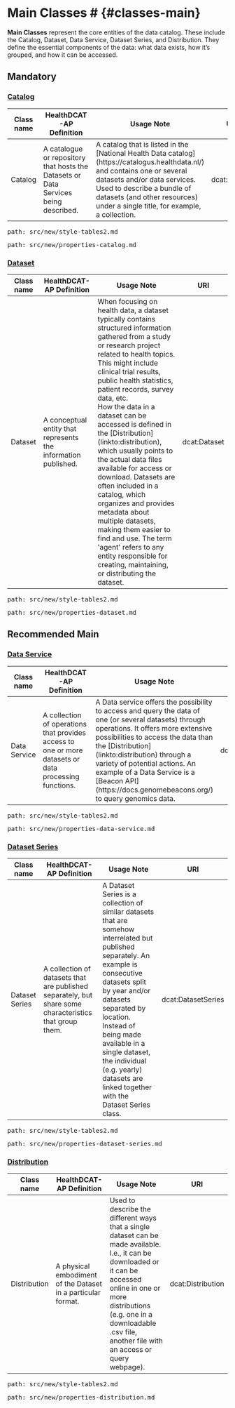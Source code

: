 # Main Classes # {#classes-main}
**Main Classes** represent the core entities of the data catalog. These include the Catalog, Dataset, Data Service, Dataset Series, and Distribution. They define the essential components of the data: what data exists, how it’s grouped, and how it can be accessed.

## Mandatory 

### [Catalog](https://www.w3.org/TR/vocab-dcat-3/#Class:Catalog)
<table> 
  <thead> 
    <tr> 
      <th>Class name</th> 
      <th>HealthDCAT-AP Definition</th> 
      <th>Usage Note</th> 
      <th>URI</th> 
    </tr> 
  </thead> 
  <tbody> 
    <tr> 
      <td>Catalog</td> 
      <td>A catalogue or repository that hosts the Datasets or Data Services being described.</td> 
      <td>A catalog that is listed in the [National Health Data catalog](https://catalogus.healthdata.nl/) and contains one or several datasets and/or data services. Used to describe a bundle of datasets (and other resources) under a single title, for example, a collection.</td> 
      <td>dcat:Catalog</td> 
    </tr> 
  </tbody> 
</table>

<pre class=include>
path: src/new/style-tables2.md
</pre>

<pre class=include>
path: src/new/properties-catalog.md
</pre>

### [Dataset](https://www.w3.org/TR/vocab-dcat-3/#Class:Dataset)
<table> 
  <thead> 
    <tr> 
      <th>Class name</th> 
      <th>HealthDCAT-AP Definition</th> 
      <th>Usage Note</th> 
      <th>URI</th> 
    </tr> 
  </thead> 
  <tbody> 
    <tr> 
      <td>Dataset</td> 
      <td>A conceptual entity that represents the information published.</td> 
      <td>When focusing on health data, a dataset typically contains structured information gathered from a study or research project related to health topics. This might include clinical trial results, public health statistics, patient records, survey data, etc. <br> 
      How the data in a dataset can be accessed is defined in the [Distribution](linkto:distribution), which usually points to the actual data files available for access or download. Datasets are often included in a catalog, which organizes and provides metadata about multiple datasets, making them easier to find and use. The term 'agent' refers to any entity responsible for creating, maintaining, or distributing the dataset.</td> 
      <td>dcat:Dataset</td> 
    </tr>  
  </tbody> 
</table>

<pre class=include>
path: src/new/style-tables2.md
</pre>

<pre class=include>
path: src/new/properties-dataset.md
</pre>

## Recommended Main

### [Data Service](http://www.w3.org/ns/dcat#DataService)
<table> 
  <thead> 
    <tr> 
      <th>Class name</th> 
      <th>HealthDCAT-AP Definition</th> 
      <th>Usage Note</th> 
      <th>URI</th> 
    </tr> 
  </thead> 
  <tbody> 
    <tr> 
      <td>Data Service</td> 
      <td>A collection of operations that provides access to one or more datasets or data processing functions.</td> 
      <td>A Data service offers the possibility to access and query the data of one (or several datasets) through operations. It offers more extensive possibilities to access the data than the [Distribution](linkto:distribution) through a variety of potential actions. An example of a Data Service is a [Beacon API](https://docs.genomebeacons.org/) to query genomics data.</td> 
      <td>dcat:DataService</td> 
    </tr> 
  </tbody> 
</table>

<pre class=include>
path: src/new/style-tables2.md
</pre>

<pre class=include>
path: src/new/properties-data-service.md
</pre>

### [Dataset Series](https://www.w3.org/TR/vocab-dcat-3/#Class:Dataset_Series)
<table> 
  <thead> 
    <tr> 
      <th>Class name</th> 
      <th>HealthDCAT-AP Definition</th> 
      <th>Usage Note</th> 
      <th>URI</th> 
    </tr> 
  </thead> 
  <tbody> 
    <tr> 
      <td>Dataset Series</td> 
      <td>A collection of datasets that are published separately, but share some characteristics that group them.</td> 
      <td>A Dataset Series is a collection of similar datasets that are somehow interrelated but published separately. An example is consecutive datasets split by year and/or datasets separated by location. Instead of being made available in a single dataset, the individual (e.g. yearly) datasets are linked together with the Dataset Series class.</td> 
      <td>dcat:DatasetSeries</td> 
    </tr> 
  </tbody> 
</table>

<pre class=include>
path: src/new/style-tables2.md
</pre>

<pre class=include>
path: src/new/properties-dataset-series.md
</pre>

### [Distribution](http://www.w3.org/ns/dcat#Distribution)
<table> 
  <thead> 
    <tr> 
      <th>Class name</th> 
      <th>HealthDCAT-AP Definition</th> 
      <th>Usage Note</th> 
      <th>URI</th> 
    </tr> 
  </thead> 
  <tbody> 
    <tr> 
      <td>Distribution</td> 
      <td>A physical embodiment of the Dataset in a particular format.</td> 
      <td>Used to describe the different ways that a single dataset can be made available. I.e., it can be downloaded or it can be accessed online in one or more distributions (e.g. one in a downloadable .csv file, another file with an access or query webpage).</td> 
      <td>dcat:Distribution</td> 
    </tr> 
  </tbody> 
</table>

<pre class=include>
path: src/new/style-tables2.md
</pre>

<pre class=include>
path: src/new/properties-distribution.md
</pre>